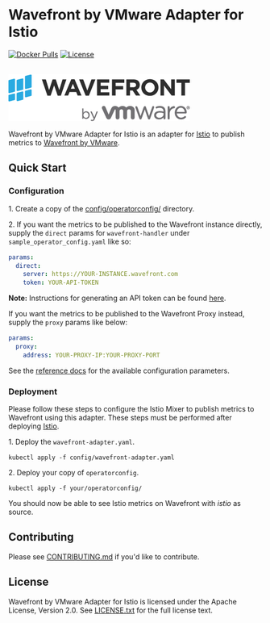 # Wavefront by VMware Adapter for Istio

[![Docker Pulls](https://img.shields.io/docker/pulls/vmware/wavefront-adapter-for-istio.svg?logo=docker)](https://hub.docker.com/r/vmware/wavefront-adapter-for-istio/)
[![License](https://img.shields.io/badge/license-Apache--2.0-blue.svg)](LICENSE.txt)

<br>
<img alt="Wavefront by VMware" src="docs/images/logo.png">
<br>

Wavefront by VMware Adapter for Istio is an adapter for [Istio](https://istio.io)
to publish metrics to [Wavefront by VMware](https://www.wavefront.com/).

## Quick Start

### Configuration

1\. Create a copy of the [config/operatorconfig/](config/operatorconfig/) directory.

2\. If you want the metrics to be published to the Wavefront instance directly, supply
the `direct` params for `wavefront-handler` under `sample_operator_config.yaml` like so:

```yaml
params:
  direct:
    server: https://YOUR-INSTANCE.wavefront.com
    token: YOUR-API-TOKEN
```

**Note:** Instructions for generating an API token can be found [here](https://docs.wavefront.com/wavefront_api.html#generating-an-api-token).

If you want the metrics to be published to the Wavefront Proxy instead, supply
the `proxy` params like below:

```yaml
params:
  proxy:
    address: YOUR-PROXY-IP:YOUR-PROXY-PORT
```

See the [reference docs](https://preliminary.istio.io/docs/reference/config/policy-and-telemetry/adapters/wavefront/)
for the available configuration parameters.

### Deployment

Please follow these steps to configure the Istio Mixer to publish metrics to
Wavefront using this adapter. These steps must be performed after
deploying [Istio](https://istio.io/docs/setup/kubernetes/quick-start/).

1\. Deploy the `wavefront-adapter.yaml`.

```shell
kubectl apply -f config/wavefront-adapter.yaml
```

2\. Deploy your copy of `operatorconfig`.

```shell
kubectl apply -f your/operatorconfig/
```

You should now be able to see Istio metrics on Wavefront with _istio_ as source.

## Contributing

Please see [CONTRIBUTING.md](CONTRIBUTING.md) if you'd like to contribute.

## License

Wavefront by VMware Adapter for Istio is licensed under the Apache License,
Version 2.0. See [LICENSE.txt](LICENSE.txt) for the full license text.
